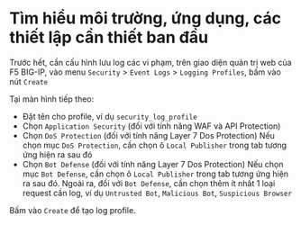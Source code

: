 # Tìm hiểu môi trường, ứng dụng, các thiết lập cần thiết ban đầu

Trước hết, cần cấu hình lưu log các vi phạm, trên giao diện quản trị web của F5 BIG-IP, vào menu `Security` > `Event Logs` > `Logging Profiles`, bấm vào nút `Create`

Tại màn hình tiếp theo:
- Đặt tên cho profile, ví dụ `security_log_profile`
- Chọn `Application Security` (đối với tính năng WAF và API Protection)
- Chọn `DoS Protection` (đối với tính năng Layer 7 Dos Protection)
Nếu chọn mục `DoS Protection`, cần chọn ô `Local Publisher` trong tab tương ứng hiện ra sau đó
- Chọn `Bot Defense` (đối với tính năng Layer 7 Dos Protection)
Nếu chọn mục `Bot Defense`, cần chọn ô `Local Publisher` trong tab tương ứng hiện ra sau đó. Ngoài ra, đối với `Bot Defense`, cần chọn thêm ít nhất 1 loại request cần log, ví dụ `Untrusted Bot`, `Malicious Bot`, `Suspicious Browser`

Bấm vào `Create` để tạo log profile.
